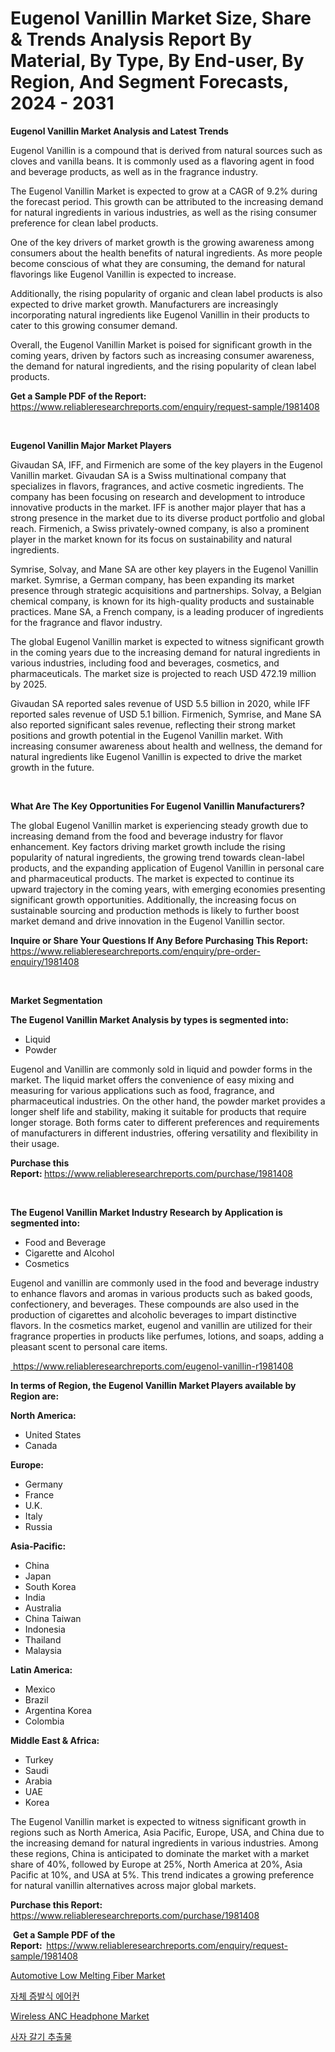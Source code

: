 <p><h1>Eugenol Vanillin Market Size, Share & Trends Analysis Report By Material, By Type, By End-user, By Region, And Segment Forecasts, 2024 - 2031</h1></p><p><strong>Eugenol Vanillin Market Analysis and Latest Trends</strong></p>
<p><p>Eugenol Vanillin is a compound that is derived from natural sources such as cloves and vanilla beans. It is commonly used as a flavoring agent in food and beverage products, as well as in the fragrance industry.</p><p>The Eugenol Vanillin Market is expected to grow at a CAGR of 9.2% during the forecast period. This growth can be attributed to the increasing demand for natural ingredients in various industries, as well as the rising consumer preference for clean label products.</p><p>One of the key drivers of market growth is the growing awareness among consumers about the health benefits of natural ingredients. As more people become conscious of what they are consuming, the demand for natural flavorings like Eugenol Vanillin is expected to increase.</p><p>Additionally, the rising popularity of organic and clean label products is also expected to drive market growth. Manufacturers are increasingly incorporating natural ingredients like Eugenol Vanillin in their products to cater to this growing consumer demand.</p><p>Overall, the Eugenol Vanillin Market is poised for significant growth in the coming years, driven by factors such as increasing consumer awareness, the demand for natural ingredients, and the rising popularity of clean label products.</p></p>
<p><strong>Get a Sample PDF of the Report:&nbsp;</strong> <a href="https://www.reliableresearchreports.com/enquiry/request-sample/1981408">https://www.reliableresearchreports.com/enquiry/request-sample/1981408</a></p>
<p>&nbsp;</p>
<p><strong>Eugenol Vanillin Major Market Players</strong></p>
<p><p>Givaudan SA, IFF, and Firmenich are some of the key players in the Eugenol Vanillin market. Givaudan SA is a Swiss multinational company that specializes in flavors, fragrances, and active cosmetic ingredients. The company has been focusing on research and development to introduce innovative products in the market. IFF is another major player that has a strong presence in the market due to its diverse product portfolio and global reach. Firmenich, a Swiss privately-owned company, is also a prominent player in the market known for its focus on sustainability and natural ingredients.</p><p>Symrise, Solvay, and Mane SA are other key players in the Eugenol Vanillin market. Symrise, a German company, has been expanding its market presence through strategic acquisitions and partnerships. Solvay, a Belgian chemical company, is known for its high-quality products and sustainable practices. Mane SA, a French company, is a leading producer of ingredients for the fragrance and flavor industry.</p><p>The global Eugenol Vanillin market is expected to witness significant growth in the coming years due to the increasing demand for natural ingredients in various industries, including food and beverages, cosmetics, and pharmaceuticals. The market size is projected to reach USD 472.19 million by 2025.</p><p>Givaudan SA reported sales revenue of USD 5.5 billion in 2020, while IFF reported sales revenue of USD 5.1 billion. Firmenich, Symrise, and Mane SA also reported significant sales revenue, reflecting their strong market positions and growth potential in the Eugenol Vanillin market. With increasing consumer awareness about health and wellness, the demand for natural ingredients like Eugenol Vanillin is expected to drive the market growth in the future.</p></p>
<p>&nbsp;</p>
<p><strong>What Are The Key Opportunities For Eugenol Vanillin Manufacturers?</strong></p>
<p><p>The global Eugenol Vanillin market is experiencing steady growth due to increasing demand from the food and beverage industry for flavor enhancement. Key factors driving market growth include the rising popularity of natural ingredients, the growing trend towards clean-label products, and the expanding application of Eugenol Vanillin in personal care and pharmaceutical products. The market is expected to continue its upward trajectory in the coming years, with emerging economies presenting significant growth opportunities. Additionally, the increasing focus on sustainable sourcing and production methods is likely to further boost market demand and drive innovation in the Eugenol Vanillin sector.</p></p>
<p><strong>Inquire or Share Your Questions If Any Before Purchasing This Report:</strong> <a href="https://www.reliableresearchreports.com/enquiry/pre-order-enquiry/1981408">https://www.reliableresearchreports.com/enquiry/pre-order-enquiry/1981408</a></p>
<p>&nbsp;</p>
<p><strong>Market Segmentation</strong></p>
<p><strong>The Eugenol Vanillin Market Analysis by types is segmented into:</strong></p>
<p><ul><li>Liquid</li><li>Powder</li></ul></p>
<p><p>Eugenol and Vanillin are commonly sold in liquid and powder forms in the market. The liquid market offers the convenience of easy mixing and measuring for various applications such as food, fragrance, and pharmaceutical industries. On the other hand, the powder market provides a longer shelf life and stability, making it suitable for products that require longer storage. Both forms cater to different preferences and requirements of manufacturers in different industries, offering versatility and flexibility in their usage.</p></p>
<p><strong>Purchase this Report:&nbsp;</strong><a href="https://www.reliableresearchreports.com/purchase/1981408">https://www.reliableresearchreports.com/purchase/1981408</a></p>
<p>&nbsp;</p>
<p><strong>The Eugenol Vanillin Market Industry Research by Application is segmented into:</strong></p>
<p><ul><li>Food and Beverage</li><li>Cigarette and Alcohol</li><li>Cosmetics</li></ul></p>
<p><p>Eugenol and vanillin are commonly used in the food and beverage industry to enhance flavors and aromas in various products such as baked goods, confectionery, and beverages. These compounds are also used in the production of cigarettes and alcoholic beverages to impart distinctive flavors. In the cosmetics market, eugenol and vanillin are utilized for their fragrance properties in products like perfumes, lotions, and soaps, adding a pleasant scent to personal care items.</p></p>
<p><a href="https://www.reliableresearchreports.com/eugenol-vanillin-r1981408">&nbsp;https://www.reliableresearchreports.com/eugenol-vanillin-r1981408</a></p>
<p><strong>In terms of Region, the Eugenol Vanillin Market Players available by Region are:</strong></p>
<p>
    <p> <strong> North America: </strong>
        <ul>
            <li>United States</li>
            <li>Canada</li>
        </ul>
        </p> 
    <p> <strong> Europe: </strong>
        <ul>
            <li>Germany</li>
            <li>France</li>
            <li>U.K.</li>
            <li>Italy</li>
            <li>Russia</li>
        </ul>
        </p> 
    <p> <strong> Asia-Pacific: </strong>
        <ul>
            <li>China</li>
            <li>Japan</li>
            <li>South Korea</li>
            <li>India</li>
            <li>Australia</li>
            <li>China Taiwan</li>
            <li>Indonesia</li>
            <li>Thailand</li>
            <li>Malaysia</li>
        </ul>
        </p> 
    <p> <strong> Latin America: </strong>
        <ul>
            <li>Mexico</li>
            <li>Brazil</li>
            <li>Argentina Korea</li>
            <li>Colombia</li>
        </ul>
        </p> 
    <p> <strong> Middle East & Africa: </strong>
        <ul>
            <li>Turkey</li>
            <li>Saudi</li>
            <li>Arabia</li>
            <li>UAE</li>
            <li>Korea</li>
        </ul>
    </p>
    </p>
<p><p>The Eugenol Vanillin market is expected to witness significant growth in regions such as North America, Asia Pacific, Europe, USA, and China due to the increasing demand for natural ingredients in various industries. Among these regions, China is anticipated to dominate the market with a market share of 40%, followed by Europe at 25%, North America at 20%, Asia Pacific at 10%, and USA at 5%. This trend indicates a growing preference for natural vanillin alternatives across major global markets.</p></p>
<p><strong>Purchase this Report: </strong><a href="https://www.reliableresearchreports.com/purchase/1981408">https://www.reliableresearchreports.com/purchase/1981408</a></p>
<p>&nbsp;<strong>Get a Sample PDF of the Report:&nbsp;&nbsp;</strong><a href="https://www.reliableresearchreports.com/enquiry/request-sample/1981408">https://www.reliableresearchreports.com/enquiry/request-sample/1981408</a></p>
<p><strong></strong></p>
<p><p><a href="https://github.com/crlaem461/Market-Research-Report-List-1/blob/main/automotive-low-melting-fiber-market.md">Automotive Low Melting Fiber Market</a></p><p><a href="https://medium.com/@nadya06yasmine_979/2024-2031-%EA%B8%B0%EA%B0%84%EC%9D%84-%EC%9C%84%ED%95%9C-%EC%9E%90%EC%B2%B4-%EC%A6%9D%EB%B0%9C-%EC%97%90%EC%96%B4%EC%BB%A8-%EC%8B%9C%EC%9E%A5-%EB%8F%99%ED%96%A5-%EB%B0%8F-%EC%8B%9C%EC%9E%A5-%EB%B6%84%EC%84%9D%EC%9D%84-%EC%98%88%EC%83%81%ED%95%A9%EB%8B%88%EB%8B%A4-9a9b40de6cc5">자체 증발식 에어컨</a></p><p><a href="https://github.com/refatkhan11277/Market-Research-Report-List-1/blob/main/wireless-anc-headphone-market.md">Wireless ANC Headphone Market</a></p><p><a href="https://medium.com/@nadya06yasmine_979/%EC%82%AC%EC%9E%90-%EA%B0%88%EA%B8%B0-%EC%B6%94%EC%B6%9C%EB%AC%BC-%EC%8B%9C%EC%9E%A5-%EB%B6%84%EC%84%9D-%EA%B8%80%EB%A1%9C%EB%B2%8C-%EC%82%B0%EC%97%85-%EC%A0%84%EB%A7%9D-%EB%B0%8F-%EC%98%88%EC%B8%A1-2024%EB%85%84%EB%B6%80%ED%84%B0-2031%EB%85%84-13e96e887d04">사자 갈기 추출물</a></p></p>